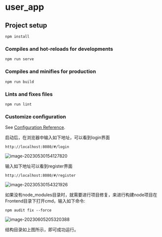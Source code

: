 # user_app

## Project setup
```shell
npm install
```

### Compiles and hot-reloads for developments
```shell
npm run serve
```

### Compiles and minifies for production
```shell
npm run build
```

### Lints and fixes files
```shell
npm run lint
```

### Customize configuration
See [Configuration Reference](https://cli.vuejs.org/config/).

启动后，在浏览器中输入如下地址，可以看到login界面

````shell
http://localhost:8080/#/login
````



![image-20230530154127820](C:\Users\SZY\AppData\Roaming\Typora\typora-user-images\image-20230530154127820.png)

输入如下地址可以看到register界面

```shell
http://localhost:8080/#/register
```

![image-20230530154321926](C:\Users\SZY\AppData\Roaming\Typora\typora-user-images\image-20230530154321926.png)

如果没有node_modules目录时，就需要进行项目修复，来进行构建node项目在Frontend目录下打开cmd，输入如下命令:

```shell
npm audit fix --force
```

![image-20230605205320388](C:\Users\SZY\AppData\Roaming\Typora\typora-user-images\image-20230605205320388.png)

结构目录如上图所示，即可成功运行。
